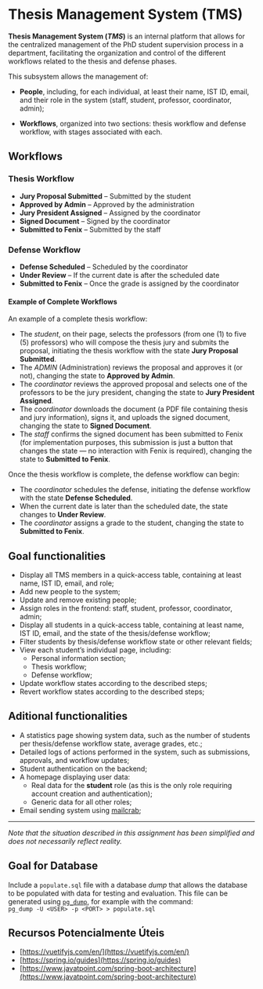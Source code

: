 # Thesis Management System (TMS)

**Thesis Management System (_TMS_)** is an internal platform that allows for the centralized management of the PhD student supervision process in a department, facilitating the organization and control of the different workflows related to the thesis and defense phases.

This subsystem allows the management of:

- **People**, including, for each individual, at least their name, IST ID, email, and their role in the system (staff, student, professor, coordinator, admin);

- **Workflows**, organized into two sections: thesis workflow and defense workflow, with stages associated with each.


## Workflows

### Thesis Workflow
- **Jury Proposal Submitted** – Submitted by the student
- **Approved by Admin** – Approved by the administration
- **Jury President Assigned** – Assigned by the coordinator
- **Signed Document** – Signed by the coordinator
- **Submitted to Fenix** – Submitted by the staff

### Defense Workflow
- **Defense Scheduled** – Scheduled by the coordinator
- **Under Review** – If the current date is after the scheduled date
- **Submitted to Fenix** – Once the grade is assigned by the coordinator


#### Example of Complete Workflows

An example of a complete thesis workflow:

- The _student_, on their page, selects the professors (from one (1) to five (5) professors) who will compose the thesis jury and submits the proposal, initiating the thesis workflow with the state **Jury Proposal Submitted**.
- The _ADMIN_ (Administration) reviews the proposal and approves it (or not), changing the state to **Approved by Admin**.
- The _coordinator_ reviews the approved proposal and selects one of the professors to be the jury president, changing the state to **Jury President Assigned**.
- The _coordinator_ downloads the document (a PDF file containing thesis and jury information), signs it, and uploads the signed document, changing the state to **Signed Document**.
- The _staff_ confirms the signed document has been submitted to Fenix (for implementation purposes, this submission is just a button that changes the state — no interaction with Fenix is required), changing the state to **Submitted to Fenix**.

Once the thesis workflow is complete, the defense workflow can begin:

- The _coordinator_ schedules the defense, initiating the defense workflow with the state **Defense Scheduled**.
- When the current date is later than the scheduled date, the state changes to **Under Review**.
- The _coordinator_ assigns a grade to the student, changing the state to **Submitted to Fenix**.


## Goal functionalities

- Display all TMS members in a quick-access table, containing at least name, IST ID, email, and role;
- Add new people to the system;
- Update and remove existing people;
- Assign roles in the frontend: staff, student, professor, coordinator, admin;
- Display all students in a quick-access table, containing at least name, IST ID, email, and the state of the thesis/defense workflow;
- Filter students by thesis/defense workflow state or other relevant fields;
- View each student’s individual page, including:
  - Personal information section;
  - Thesis workflow;
  - Defense workflow;
- Update workflow states according to the described steps;
- Revert workflow states according to the described steps;

## Aditional functionalities

- A statistics page showing system data, such as the number of students per thesis/defense workflow state, average grades, etc.;
- Detailed logs of actions performed in the system, such as submissions, approvals, and workflow updates;
- Student authentication on the backend;
- A homepage displaying user data:
  - Real data for the **student** role (as this is the only role requiring account creation and authentication);
  - Generic data for all other roles;
- Email sending system using [mailcrab](https://github.com/tweedegolf/mailcrab);

---

_Note that the situation described in this assignment has been simplified and does not necessarily reflect reality._


## Goal for Database

Include a `populate.sql` file with a database *dump* that allows the database to be populated with data for testing and evaluation. This file can be generated using [`pg_dump`](https://www.postgresql.org/docs/current/app-pgdump.html), for example with the command:  
`pg_dump -U <USER> -p <PORT> > populate.sql`


## Recursos Potencialmente Úteis

- [https://vuetifyjs.com/en/](https://vuetifyjs.com/en/)
- [https://spring.io/guides](https://spring.io/guides)
- [https://www.javatpoint.com/spring-boot-architecture](https://www.javatpoint.com/spring-boot-architecture)

